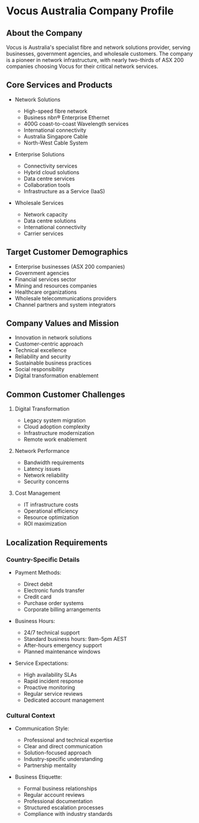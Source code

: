 # Vocus Australia Company Profile

## About the Company
Vocus is Australia's specialist fibre and network solutions provider, serving businesses, government agencies, and wholesale customers. The company is a pioneer in network infrastructure, with nearly two-thirds of ASX 200 companies choosing Vocus for their critical network services.

## Core Services and Products
- Network Solutions
  - High-speed fibre network
  - Business nbn® Enterprise Ethernet
  - 400G coast-to-coast Wavelength services
  - International connectivity
  - Australia Singapore Cable
  - North-West Cable System

- Enterprise Solutions
  - Connectivity services
  - Hybrid cloud solutions
  - Data centre services
  - Collaboration tools
  - Infrastructure as a Service (IaaS)

- Wholesale Services
  - Network capacity
  - Data centre solutions
  - International connectivity
  - Carrier services

## Target Customer Demographics
- Enterprise businesses (ASX 200 companies)
- Government agencies
- Financial services sector
- Mining and resources companies
- Healthcare organizations
- Wholesale telecommunications providers
- Channel partners and system integrators

## Company Values and Mission
- Innovation in network solutions
- Customer-centric approach
- Technical excellence
- Reliability and security
- Sustainable business practices
- Social responsibility
- Digital transformation enablement

## Common Customer Challenges

1. Digital Transformation
   - Legacy system migration
   - Cloud adoption complexity
   - Infrastructure modernization
   - Remote work enablement

2. Network Performance
   - Bandwidth requirements
   - Latency issues
   - Network reliability
   - Security concerns

3. Cost Management
   - IT infrastructure costs
   - Operational efficiency
   - Resource optimization
   - ROI maximization

## Localization Requirements

### Country-Specific Details
- Payment Methods:
  - Direct debit
  - Electronic funds transfer
  - Credit card
  - Purchase order systems
  - Corporate billing arrangements

- Business Hours:
  - 24/7 technical support
  - Standard business hours: 9am-5pm AEST
  - After-hours emergency support
  - Planned maintenance windows

- Service Expectations:
  - High availability SLAs
  - Rapid incident response
  - Proactive monitoring
  - Regular service reviews
  - Dedicated account management

### Cultural Context
- Communication Style:
  - Professional and technical expertise
  - Clear and direct communication
  - Solution-focused approach
  - Industry-specific understanding
  - Partnership mentality

- Business Etiquette:
  - Formal business relationships
  - Regular account reviews
  - Professional documentation
  - Structured escalation processes
  - Compliance with industry standards
